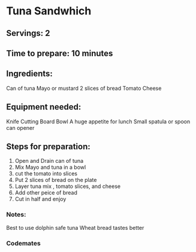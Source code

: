 # Tuna Sandwhich

## Servings: 2

## Time to prepare: 10 minutes 

## Ingredients:
Can of tuna 
Mayo or mustard
2 slices of bread
Tomato
Cheese

## Equipment needed:
Knife 
Cutting Board
Bowl
A huge appetite for lunch
Small spatula or spoon
can opener


## Steps for preparation:
1. Open and Drain can of tuna
2. Mix Mayo and tuna in a bowl
3. cut the tomato into slices
4. Put 2 slices of bread on the plate
5. Layer tuna mix , tomato slices, and cheese
6. Add other peice of bread
7. Cut in half and enjoy

### Notes:
Best to use dolphin safe tuna
Wheat bread tastes better

### Codemates #
